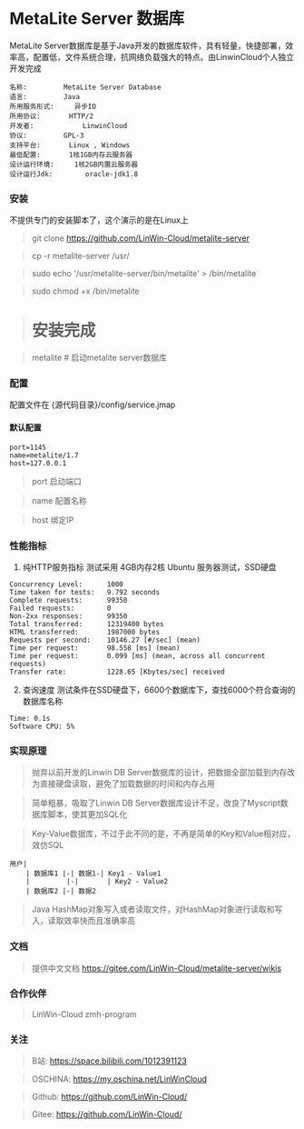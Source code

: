 # MetaLite Server 数据库

MetaLite Server数据库是基于Java开发的数据库软件，具有轻量，快捷部署，效率高，配置低，文件系统合理，抗网络负载强大的特点。由LinwinCloud个人独立开发完成

```
名称:			MetaLite Server Database
语言:			Java
所用服务形式:		异步IO
所用协议:		HTTP/2
开发者:			LinwinCloud
协议:			GPL-3
支持平台:		Linux , Windows
最低配置:		1核1GB内存云服务器
设计运行环境:		1核2GB内置云服务器
设计运行Jdk:		oracle-jdk1.8
```

### 安装
不提供专门的安装脚本了，这个演示的是在Linux上
> git clone https://github.com/LinWin-Cloud/metalite-server

> cp -r metalite-server /usr/

> sudo echo '/usr/metalite-server/bin/metalite' > /bin/metalite

> sudo chmod +x /bin/metalite

> # 安装完成

> metalite # 启动metalite server数据库

### 配置
配置文件在 {源代码目录}/config/service.jmap
#### 默认配置
```
port=1145
name=metalite/1.7
host=127.0.0.1
```
> port		启动端口

> name		配置名称

> host		绑定IP

### 性能指标
1. 纯HTTP服务指标
测试采用 4GB内存2核 Ubuntu 服务器测试，SSD硬盘
```
Concurrency Level:      1000
Time taken for tests:   9.792 seconds
Complete requests:      99350
Failed requests:        0
Non-2xx responses:      99350
Total transferred:      12319400 bytes
HTML transferred:       1987000 bytes
Requests per second:    10146.27 [#/sec] (mean)
Time per request:       98.558 [ms] (mean)
Time per request:       0.099 [ms] (mean, across all concurrent requests)
Transfer rate:          1228.65 [Kbytes/sec] received
```

2. 查询速度
测试条件在SSD硬盘下，6600个数据库下，查找6000个符合查询的数据库名称
```
Time: 0.1s
Software CPU: 5%
```

### 实现原理
> 抛弃以前开发的Linwin DB Server数据库的设计，把数据全部加载到内存改为直接硬盘读取，避免了加载数据的时间和内存占用

> 简单粗暴，吸取了Linwin DB Server数据库设计不足，改良了Myscript数据库脚本，使其更加SQL化

> Key-Value数据库，不过于此不同的是，不再是简单的Key和Value相对应，效仿SQL
```
用户|
    | 数据库1 |-| 数据1-| Key1 - Value1
    |         |-|       | Key2 - Value2	
    | 数据库2 |-| 数据2

```

> Java HashMap对象写入或者读取文件，对HashMap对象进行读取和写入，读取效率快而且准确率高

### 文档
> 提供中文文档
> https://gitee.com/LinWin-Cloud/metalite-server/wikis

### 合作伙伴
> LinWin-Cloud
> zmh-program

### 关注
> B站: https://space.bilibili.com/1012391123

> OSCHINA: https://my.oschina.net/LinWinCloud

> Github: https://github.com/LinWin-Cloud/

> Gitee: https://github.com/LinWin-Cloud/
